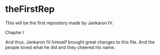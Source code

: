 # theFirstRep
This will be the first repository made by Jankaron IV.

Chapter I

And thus, Jankaron IV himself brought great changes to this file.
And the people loved what he did and they cheered his name.
